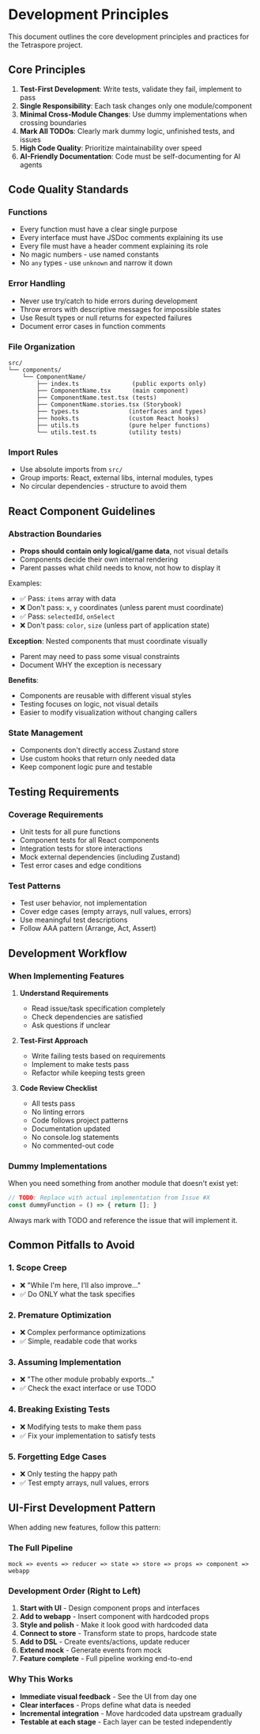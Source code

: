 # Development Principles

This document outlines the core development principles and practices for the Tetraspore project.

## Core Principles

1. **Test-First Development**: Write tests, validate they fail, implement to pass
2. **Single Responsibility**: Each task changes only one module/component
3. **Minimal Cross-Module Changes**: Use dummy implementations when crossing boundaries
4. **Mark All TODOs**: Clearly mark dummy logic, unfinished tests, and issues
5. **High Code Quality**: Prioritize maintainability over speed
6. **AI-Friendly Documentation**: Code must be self-documenting for AI agents

## Code Quality Standards

### Functions
- Every function must have a clear single purpose
- Every interface must have JSDoc comments explaining its use
- Every file must have a header comment explaining its role
- No magic numbers - use named constants
- No `any` types - use `unknown` and narrow it down

### Error Handling
- Never use try/catch to hide errors during development
- Throw errors with descriptive messages for impossible states
- Use Result types or null returns for expected failures
- Document error cases in function comments

### File Organization
```
src/
└── components/
    └── ComponentName/
        ├── index.ts               (public exports only)
        ├── ComponentName.tsx      (main component)
        ├── ComponentName.test.tsx (tests)
        ├── ComponentName.stories.tsx (Storybook)
        ├── types.ts              (interfaces and types)
        ├── hooks.ts              (custom React hooks)
        ├── utils.ts              (pure helper functions)
        └── utils.test.ts         (utility tests)
```

### Import Rules
- Use absolute imports from `src/`
- Group imports: React, external libs, internal modules, types
- No circular dependencies - structure to avoid them

## React Component Guidelines

### Abstraction Boundaries
- **Props should contain only logical/game data**, not visual details
- Components decide their own internal rendering
- Parent passes what child needs to know, not how to display it

Examples:
- ✅ Pass: `items` array with data
- ❌ Don't pass: `x`, `y` coordinates (unless parent must coordinate)
- ✅ Pass: `selectedId`, `onSelect`
- ❌ Don't pass: `color`, `size` (unless part of application state)

**Exception**: Nested components that must coordinate visually
- Parent may need to pass some visual constraints
- Document WHY the exception is necessary

**Benefits**:
- Components are reusable with different visual styles
- Testing focuses on logic, not visual details
- Easier to modify visualization without changing callers

### State Management
- Components don't directly access Zustand store
- Use custom hooks that return only needed data
- Keep component logic pure and testable

## Testing Requirements

### Coverage Requirements
- Unit tests for all pure functions
- Component tests for all React components  
- Integration tests for store interactions
- Mock external dependencies (including Zustand)
- Test error cases and edge conditions

### Test Patterns
- Test user behavior, not implementation
- Cover edge cases (empty arrays, null values, errors)
- Use meaningful test descriptions
- Follow AAA pattern (Arrange, Act, Assert)

## Development Workflow

### When Implementing Features

1. **Understand Requirements**
   - Read issue/task specification completely
   - Check dependencies are satisfied
   - Ask questions if unclear

2. **Test-First Approach**
   - Write failing tests based on requirements
   - Implement to make tests pass
   - Refactor while keeping tests green

3. **Code Review Checklist**
   - All tests pass
   - No linting errors
   - Code follows project patterns
   - Documentation updated
   - No console.log statements
   - No commented-out code

### Dummy Implementations

When you need something from another module that doesn't exist yet:
```typescript
// TODO: Replace with actual implementation from Issue #X
const dummyFunction = () => { return []; }
```

Always mark with TODO and reference the issue that will implement it.

## Common Pitfalls to Avoid

### 1. Scope Creep
- ❌ "While I'm here, I'll also improve..."
- ✅ Do ONLY what the task specifies

### 2. Premature Optimization
- ❌ Complex performance optimizations
- ✅ Simple, readable code that works

### 3. Assuming Implementation
- ❌ "The other module probably exports..."
- ✅ Check the exact interface or use TODO

### 4. Breaking Existing Tests
- ❌ Modifying tests to make them pass
- ✅ Fix your implementation to satisfy tests

### 5. Forgetting Edge Cases
- ❌ Only testing the happy path
- ✅ Test empty arrays, null values, errors

## UI-First Development Pattern

When adding new features, follow this pattern:

### The Full Pipeline
```
mock => events => reducer => state => store => props => component => webapp
```

### Development Order (Right to Left)
1. **Start with UI** - Design component props and interfaces
2. **Add to webapp** - Insert component with hardcoded props
3. **Style and polish** - Make it look good with hardcoded data
4. **Connect to store** - Transform state to props, hardcode state
5. **Add to DSL** - Create events/actions, update reducer
6. **Extend mock** - Generate events from mock
7. **Feature complete** - Full pipeline working end-to-end

### Why This Works
- **Immediate visual feedback** - See the UI from day one
- **Clear interfaces** - Props define what data is needed
- **Incremental integration** - Move hardcoded data upstream gradually
- **Testable at each stage** - Each layer can be tested independently